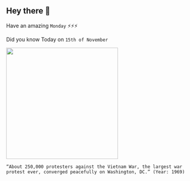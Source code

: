 ## Hey there 👋
Have an amazing `Monday` ⚡⚡⚡

Did you know Today on `15th of November`
 
 [<img src="http://news.bbc.co.uk/media/images/40068000/jpg/_40068326_morat_238.jpg" width="300" />](http://news.bbc.co.uk/onthisday/hi/dates/stories/october/15/newsid_2533000/2533131.stm) 
 ```
“About 250,000 protesters against the Vietnam War, the largest war protest ever, converged peacefully on Washington, DC.” (Year: 1969)
```
